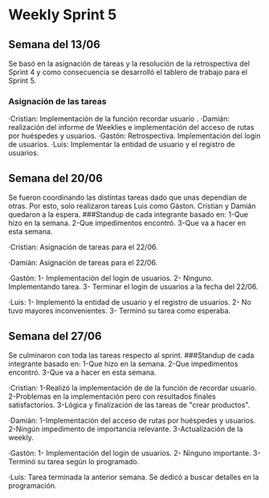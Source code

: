 # Weekly Sprint 5

## Semana del 13/06
Se basó en la asignación de tareas y la resolución de la retrospectiva del Sprint 4 y como consecuencia se desarrolló el tablero de trabajo para el Sprint 5.
### Asignación de las tareas
·Cristian: Implementación de la función recordar usuario .
·Damián: realización del informe de Weeklies e implementación del acceso de rutas por huéspedes y usuarios.
·Gastón: Retrospectiva. Implementación del login de usuarios.
·Luis: Implementar la entidad de usuario y el registro de usuarios.

## Semana del 20/06
Se fueron coordinando las distintas tareas dado que unas dependían de otras. Por esto, solo realizaron tareas Luis como Gáston. Cristian y Damián quedaron a la espera.
###Standup de cada integrante basado en:
1-Que hizo en la semana.
2-Que impedimentos encontró.
3-Que va a hacer en esta semana.

·Cristian: Asignación de tareas para el 22/06.

·Damián: Asignación de tareas para el 22/06.

·Gastón:
1- Implementación del login de usuarios.
2- Ninguno. Implementando tarea.
3- Terminar el login de usuarios a la fecha del 22/06.

·Luis:
1- Implementó la entidad de usuario y el registro de usuarios.
2- No tuvo mayores inconvenientes.
3- Terminó su tarea como esperaba.

## Semana del 27/06
Se culminaron con toda las tareas respecto al sprint.
###Standup de cada integrante basado en:
1-Que hizo en la semana.
2-Que impedimentos encontró.
3-Que va a hacer en esta semana.

·Cristian: 
1-Realizó la implementación de de la función de recordar usuario.
2-Problemas en la implementación pero con resultados finales satisfactorios.
3-Lógica y finalización de las tareas de "crear productos".

·Damián:
1-Implementación del acceso de rutas por huéspedes y usuarios.
2-Ningún impedimento de importancia relevante.
3-Actualización de la weekly.

·Gastón:
1- Implementación del login de usuarios.
2- Ninguno importante.
3- Terminó su tarea según lo programado.

·Luis: Tarea terminada la anterior semana. Se dedicó a buscar detalles en la programación.
